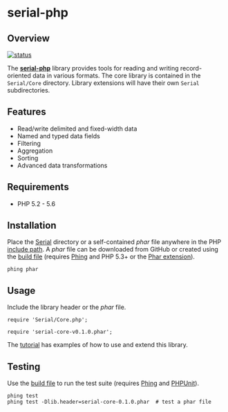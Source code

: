 serial-php
==========

Overview
--------
[![status][1]][2]

The [**serial-php**][3] library provides tools for reading and writing
record-oriented data in various formats. The core library is contained in the
`Serial/Core` directory. Library extensions will have their own `Serial`
subdirectories.


Features
--------
* Read/write delimited and fixed-width data
* Named and typed data fields
* Filtering
* Aggregation
* Sorting
* Advanced data transformations


Requirements
------------
* PHP 5.2 - 5.6


Installation
------------
Place the [Serial][6] directory or a self-contained *phar* file anywhere in the 
PHP [include path][7]. A *phar* file can be downloaded from GitHub or created
using the [build file][10] (requires [Phing][8] and PHP 5.3+ or the 
[Phar extension][4]).

    phing phar


Usage
-----

Include the library header or the *phar* file. 
  
    require 'Serial/Core.php';
    
    require 'serial-core-v0.1.0.phar';    


The [tutorial][9] has examples of how to use and extend this library.


Testing
-------

Use the [build file][10] to run the test suite (requires [Phing][8] and
[PHPUnit][5]). 

    phing test
    phing test -Dlib.header=serial-core-0.1.0.phar  # test a phar file



<!-- REFERENCES -->
[1]: https://travis-ci.org/mdklatt/serial-php.png?branch=master "Travis build status"
[2]: https://travis-ci.org/mdklatt/serial-php "Travis-CI"
[3]: http://github.com/mdklatt/serial-php "GitHub/serial-php"
[4]: http://pecl.php.net/package/phar "Phar extension"
[5]: https://github.com/sebastianbergmann/phpunit "PHPUnit"
[6]: https://github.com/mdklatt/serial-php/tree/master/Serial "Serial tree"
[7]: http://php.net/manual/en/ini.core.php#ini.include-path  "PHP include path"
[8]: http://www.phing.info/ "Phing"
[9]: http://github.com/mdklatt/serial-php/blob/master/doc/tutorial.md "tutorial.md"
[10]: https://github.com/mdklatt/serial-php/blob/master/build.xml
